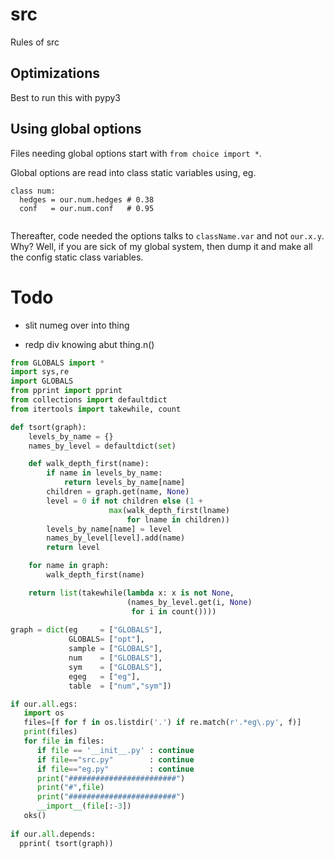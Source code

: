 
# src


Rules of src

## Optimizations

Best to run this with pypy3

## Using global options

Files needing global options start with `from choice import *`.

Global options are read into class static variables using, eg.


```
class num:
  hedges = our.num.hedges # 0.38
  conf   = our.num.conf   # 0.95
  
```

Thereafter, code needed the options talks to `className.var` and not
`our.x.y`. Why?  Well, if you are sick of my global system, then dump it and
make all the config static class variables.

Todo
====

- slit numeg over into thing

- redp div knowing abut thing.n()


```python
from GLOBALS import *
import sys,re
import GLOBALS
from pprint import pprint
from collections import defaultdict
from itertools import takewhile, count

def tsort(graph):
    levels_by_name = {}
    names_by_level = defaultdict(set)

    def walk_depth_first(name):
        if name in levels_by_name:
            return levels_by_name[name]
        children = graph.get(name, None)
        level = 0 if not children else (1 +
                      max(walk_depth_first(lname)
                          for lname in children))
        levels_by_name[name] = level
        names_by_level[level].add(name)
        return level

    for name in graph:
        walk_depth_first(name)

    return list(takewhile(lambda x: x is not None,
                          (names_by_level.get(i, None)
                           for i in count())))
  
graph = dict(eg     = ["GLOBALS"],
             GLOBALS= ["opt"],
             sample = ["GLOBALS"],
             num    = ["GLOBALS"],
             sym    = ["GLOBALS"],
             egeg   = ["eg"],
             table  = ["num","sym"])

if our.all.egs:
   import os
   files=[f for f in os.listdir('.') if re.match(r'.*eg\.py', f)]
   print(files)
   for file in files:
      if file == '__init__.py' : continue
      if file=="src.py"        : continue
      if file=="eg.py"         : continue
      print("########################")
      print("#",file)
      print("########################")
      __import__(file[:-3])
   oks()
   
if our.all.depends:
  pprint( tsort(graph))
```


